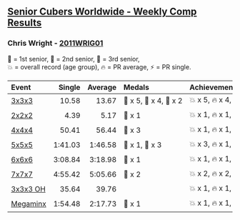 <style>table {white-space: nowrap;}</style>

## [Senior Cubers Worldwide - Weekly Comp Results](/scw-comp/results/)
### Chris Wright - [2011WRIG01](https://www.worldcubeassociation.org/persons/2011WRIG01)

<span style="white-space: nowrap;">🥇 = 1st senior</span>, <span style="white-space: nowrap;">🥈 = 2nd senior</span>, <span style="white-space: nowrap;">🥉 = 3rd senior</span>, <span style="white-space: nowrap;">💥 = overall record (age group)</span>, <span style="white-space: nowrap;">🔥 = PR average</span>, <span style="white-space: nowrap;">⚡ = PR single</span>.

| Event | Single | Average | Medals | Achievements|
| :-- | --: | --: | :-- | :-- |
| [3x3x3](333.md) | 10.58 | 13.67 | 🥇 x 5, 🥈 x 4, 🥉 x 2 | 💥 x 5, 🔥 x 4, ⚡ x 3 |
| [2x2x2](222.md) | 4.39 | 5.17 | 🥈 x 1 | 💥 x 1, 🔥 x 1, ⚡ x 1 |
| [4x4x4](444.md) | 50.41 | 56.44 | 🥈 x 3 | 💥 x 1, 🔥 x 1, ⚡ x 1 |
| [5x5x5](555.md) | 1:41.03 | 1:46.58 | 🥇 x 1, 🥈 x 3 | 💥 x 3, 🔥 x 1, ⚡ x 3 |
| [6x6x6](666.md) | 3:08.84 | 3:18.98 | 🥈 x 1 | 💥 x 1, 🔥 x 1, ⚡ x 1 |
| [7x7x7](777.md) | 4:55.42 | 5:05.66 | 🥈 x 2 | 💥 x 2, 🔥 x 2, ⚡ x 2 |
| [3x3x3 OH](333oh.md) | 35.64 | 39.76 |  | 💥 x 1, 🔥 x 1, ⚡ x 1 |
| [Megaminx](minx.md) | 1:54.48 | 2:17.73 | 🥈 x 1 | 💥 x 1, 🔥 x 1, ⚡ x 1 |

<!-- Global site tag (gtag.js) - Google Analytics -->
<script async src="https://www.googletagmanager.com/gtag/js?id=UA-86348435-3"></script>
<script>window.dataLayer = window.dataLayer || []; function gtag() {dataLayer.push(arguments);} gtag('js', new Date()); gtag('config', 'UA-86348435-3');</script>

